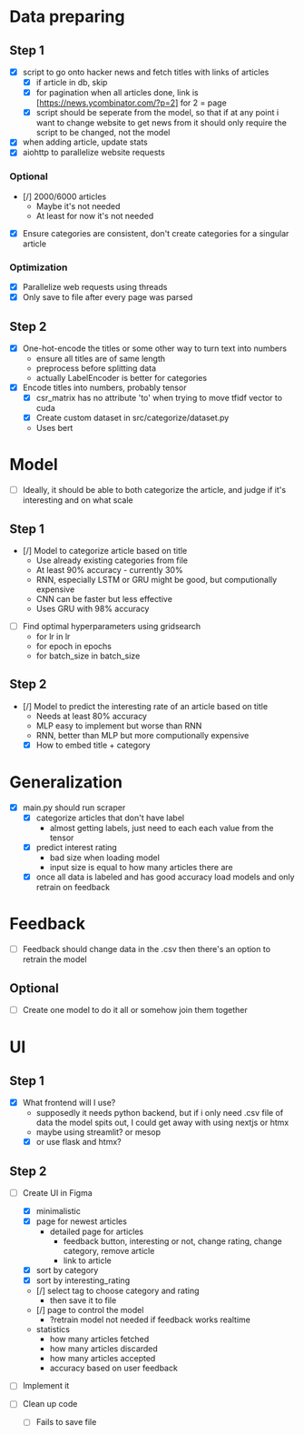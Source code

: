 # Data preparing
## Step 1
- [x] script to go onto hacker news and fetch titles with links of articles
    - [x] if article in db, skip
    - [x] for pagination when all articles done, link is [https://news.ycombinator.com/?p=2] for 2 = page
    - [x] script should be seperate from the model, so that if at any point i want to change website to get news from
        it should only require the script to be changed, not the model
- [x] when adding article, update stats
- [x] aiohttp to parallelize website requests

### Optional
- [/] 2000/6000 articles
    - Maybe it's not needed
    - At least for now it's not needed
- [x] Ensure categories are consistent, don't create categories for a singular article

### Optimization
- [x] Parallelize web requests using threads
- [x] Only save to file after every page was parsed

## Step 2
- [x] One-hot-encode the titles or some other way to turn text into numbers
    - ensure all titles are of same length
    - preprocess before splitting data
    - actually LabelEncoder is better for categories
- [x] Encode titles into numbers, probably tensor
    - [x] csr_matrix has no attribute 'to' when trying to move tfidf vector to cuda
    - [x] Create custom dataset in src/categorize/dataset.py
    - Uses bert

# Model
- [ ] Ideally, it should be able to both categorize the article, and judge if it's interesting and on what scale

## Step 1
- [/] Model to categorize article based on title
    - Use already existing categories from file
    - At least 90% accuracy - currently 30%
    - RNN, especially LSTM or GRU might be good,
    but computionally expensive
    - CNN can be faster but less effective
    - Uses GRU with 98% accuracy

- [ ] Find optimal hyperparameters using gridsearch
    - for lr in lr
    - for epoch in epochs
    - for batch_size in batch_size

## Step 2
- [/] Model to predict the interesting rate of an article based on title
    - Needs at least 80% accuracy
    - MLP easy to implement but worse than RNN
    - RNN, better than MLP but more computionally expensive
    - [x] How to embed title + category

# Generalization
- [x] main.py should run scraper
    - [x] categorize articles that don't have label
        - almost getting labels, just need to each
        each value from the tensor
    - [x] predict interest rating
        - bad size when loading model
        - input size is equal to how many articles there are
    - [x] once all data is labeled and has good accuracy
        load models and only retrain on feedback

# Feedback
- [ ] Feedback should change data in the .csv
then there's an option to retrain the model

## Optional
- [ ] Create one model to do it all or somehow join them together

# UI
## Step 1
- [x] What frontend will I use?
    - supposedly it needs python backend,
    but if i only need .csv file of data the model spits out,
    I could get away with using nextjs or htmx
    - maybe using streamlit?
    or mesop
    - [x] or use flask and htmx?

## Step 2
- [ ] Create UI in Figma
    - [x] minimalistic
    - [x] page for newest articles
        - detailed page for articles
            - feedback button,
            interesting or not,
            change rating,
            change category,
            remove article
            - link to article
    - [x] sort by category
    - [x] sort by interesting_rating
    - [/] select tag to choose category and rating
        - then save it to file
    - [/] page to control the model
        - ?retrain model not needed if feedback works realtime
    - statistics
        - how many articles fetched
        - how many articles discarded
        - how many articles accepted
        - accuracy based on user feedback

- [ ] Implement it


- [ ] Clean up code
    - [ ] Fails to save file
